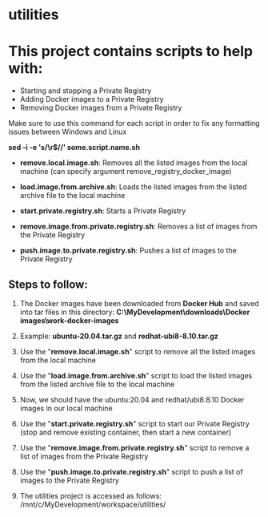 # utilities

# This project contains scripts to help with:

- Starting and stopping a Private Registry
- Adding Docker images to a Private Registry
- Removing Docker images from a Private Registry

Make sure to use this command for each script in order to fix any formatting issues between Windows and Linux

**sed -i -e 's/\r$//' some.script.name.sh**

- **remove.local.image.sh**: Removes all the listed images from the local machine (can specify argument remove_registry_docker_image)

- **load.image.from.archive.sh**: Loads the listed images from the listed archive file to the local machine

- **start.private.registry.sh**: Starts a Private Registry

- **remove.image.from.private.registry.sh**: Removes a list of images from the Private Registry

- **push.image.to.private.registry.sh**: Pushes a list of images to the Private Registry

## Steps to follow:

1. The Docker images have been downloaded from **Docker Hub** and saved into tar files in this directory: **C:\MyDevelopment\downloads\Docker images\work-docker-images**

2. Example: **ubuntu-20.04.tar.gz** and **redhat-ubi8-8.10.tar.gz**

3. Use the "**remove.local.image.sh**" script to remove all the listed images from the local machine

4. Use the "**load.image.from.archive.sh**" script to load the listed images from the listed archive file to the local machine

5. Now, we should have the ubuntu:20.04 and redhat/ubi8:8.10 Docker images in our local machine

6. Use the "**start.private.registry.sh**" script to start our Private Registry (stop and remove existing container, then start a new container)

7. Use the "**remove.image.from.private.registry.sh**" script to remove a list of images from the Private Registry

8. Use the "**push.image.to.private.registry.sh**" script to push a list of images to the Private Registry

9. The utilities project is accessed as follows: /mnt/c/MyDevelopment/workspace/utilities/
